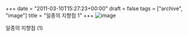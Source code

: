 +++
date = "2011-03-10T15:27:23+00:00"
draft = false
tags = ["archive", "image"]
title = "일종의 지향점 1"
+++
![image](/tumblr_img/2011-03-10--1/7ef817d7b5faba34c14b0f9a4c2c25796a40c3b981d7e15087a890665b4b591b.png)



일종의 지향점 (1)
